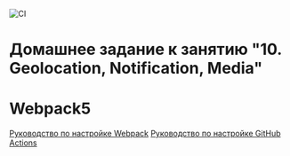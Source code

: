 ![CI](https://github.com/sdw200t/geo_media/actions/workflows/web.yml/badge.svg)

# Домашнее задание к занятию "10. Geolocation, Notification, Media"


# Webpack5

[Руководство по настройке Webpack](https://webpack.js.org/guides/)
[Руководство по настройке GitHub Actions](https://docs.github.com/en/actions/quickstart)
